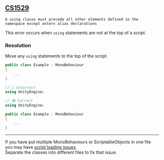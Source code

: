 ## [CS1529](https://learn.microsoft.com/en-us/dotnet/csharp/language-reference/compiler-messages/using-directive-errors#using-directive)

```
A using clause must precede all other elements defined in the namespace except extern alias declarations
```


This error occurs when `using` statements are not at the top of a script.

### Resolution

Move any `using` statements to the top of the script.

```csharp
public class Example : MonoBehaviour
{
    ...
}

// 🔴 Incorrect
using UnityEngine;
```

```csharp
// 🟢 Correct
using UnityEngine;

public class Example : MonoBehaviour
{
    ...
}
```

---

If you have put multiple MonoBehaviours or ScriptableObjects in one file you may have [script loading issues](../../Scripts/Loading%20Issues.md).  
Separate the classes into different files to fix that issue.